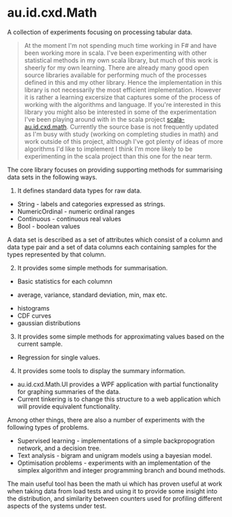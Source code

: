 au.id.cxd.Math
==============

A collection of experiments focusing on processing tabular data. 

> At the moment I'm not spending much time working in F# and have been working more in scala. I've been experimenting with other statistical methods in my own scala library, but much of this work is sheerly for my own learning. There are already many good open source libraries available for performing much of the processes defined in this and my other library. Hence the implementation in this library is not necessarily the most efficient implementation. However it is rather a learning excersize that captures some of the process of working with the algorithms and language. If you're interested in this library you might also be interested in some of the experimentation I've been playing around with in the scala project [scala-au.id.cxd.math](https://github.com/cxd/scala-au.id.cxd.math). Currently the source base is not frequently updated as I'm busy with study (working on completing studies in math) and work outside of this project, although I've got plenty of ideas of more algorithms I'd like to implement I think I'm more likely to be experimenting in the scala project than this one for the near term.

The core library focuses on providing supporting methods for summarising data sets in the following ways.

1. It defines standard data types for raw data.
* String - labels and categories expressed as strings.
* NumericOrdinal - numeric ordinal ranges
* Continuous - continuous real values
* Bool - boolean values

A data set is described as a set of attributes which consist of a column and data type pair and a set of data columns 
each containing samples for the types represented by that column.


2. It provides some simple methods for summarisation.
* Basic statistics for each columnn
- average, variance, standard deviation, min, max etc.
* histograms
* CDF curves
* gaussian distributions

3. It provides some simple methods for approximating values based on the current sample.
* Regression for single values.

4. It provides some tools to display the summary information.
* au.id.cxd.Math.UI provides a WPF application with partial functionality for graphing summaries of the data.
* Current tinkering is to change this structure to a web application which will provide equivalent functionality.

Among other things, there are also a number of experiments with the following types of problems.
* Supervised learning - implementations of a simple backpropogration network, and a decision tree.
* Text analysis - bigram and unigram models using a bayesian model.
* Optimisation problems - experiments with an implementation of the simplex algorithm and 
integer programming branch and bound methods. 

The main useful tool has been the math ui which has proven useful at work when taking data from load tests 
and using it to provide some insight into the distribution, and similarity between counters used
for profiling different aspects of the systems under test.





